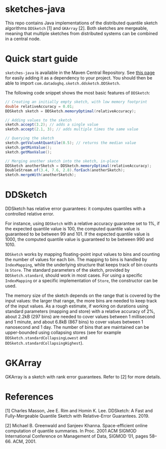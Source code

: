 # sketches-java

This repo contains Java implementations of the distributed quantile sketch algorithms `DDSketch` [1] and `GKArray` [2]. Both sketches are mergeable, meaning that multiple sketches from distributed systems can be combined in a central node.

# Quick start guide

`sketches-java` is available in the Maven Central Repository. See [this page](https://search.maven.org/artifact/com.datadoghq/sketches-java) for easily adding it as a dependency to your project. You should then be able to import `com.datadoghq.sketch.ddsketch.DDSketch`.

The following code snippet shows the most basic features of `DDSketch`:

```java
// Creating an initially empty sketch, with low memory footprint
double relativeAccuracy = 0.01;
DDSketch sketch = DDSketch.memoryOptimal(relativeAccuracy);

// Adding values to the sketch
sketch.accept(3.2); // adds a single value
sketch.accept(2.1, 3); // adds multiple times the same value

// Querying the sketch
sketch.getValueAtQuantile(0.5); // returns the median value
sketch.getMinValue();
sketch.getMaxValue();

// Merging another sketch into the sketch, in-place
DDSketch anotherSketch = DDSketch.memoryOptimal(relativeAccuracy);
DoubleStream.of(3.4, 7.6, 2.8).forEach(anotherSketch);
sketch.mergeWith(anotherSketch);
```

# DDSketch

DDSketch has relative error guarantees: it computes quantiles with a controlled relative error.

For instance, using `DDSketch` with a relative accuracy guarantee set to 1%, if the expected quantile value is 100, the computed quantile value is guaranteed to be between 99 and 101. If the expected quantile value is 1000, the computed quantile value is guaranteed to be between 990 and 1010.

`DDSketch` works by mapping floating-point input values to bins and counting the number of values for each bin. The mapping to bins is handled by `IndexMapping`, while the underlying structure that keeps track of bin counts is `Store`. The standard parameters of the sketch, provided by `DDSketch.standard`, should work in most cases. For using a specific `IndexMapping` or a specific implementation of `Store`, the constructor can be used.

The memory size of the sketch depends on the range that is covered by the input values: the larger that range, the more bins are needed to keep track of the input values. As a rough estimate, if working on durations using standard parameters (mapping and store) with a relative accuracy of 2%, about 2.2kB (297 bins) are needed to cover values between 1 millisecond and 1 minute, and about 6.8kB (867 bins) to cover values between 1 nanosecond and 1 day. The number of bins that are maintained can be upper-bounded using collapsing stores (see for example `DDSketch.standardCollapsingLowest` and `DDSketch.standardCollapsingHighest`).

# GKArray

GKArray is a sketch with rank error guarantees. Refer to [2] for more details.

# References
[1] Charles Masson, Jee E. Rim and Homin K. Lee. DDSketch: A Fast and Fully-Mergeable Quantile Sketch with Relative-Error Guarantees. 2019.

[2] Michael B. Greenwald and Sanjeev Khanna. Space-efficient online computation of quantile summaries. In Proc. 2001 ACM
SIGMOD International Conference on Management of Data, SIGMOD ’01, pages 58–66. ACM, 2001.
